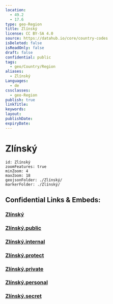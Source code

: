 ```yaml
---
location:
  - 49.2
  - 17.6
type: geo-Region
title: Zlínský
license: CC BY-SA 4.0
source: https://datahub.io/core/country-codes
isDeleted: false
isReadOnly: false
draft: false
confidential: public
tags:
  - geo/Country/Region
aliases:
  - Zlínský
Languages:
  - de
cssclasses:
  - geo-Region
publish: true
linkTitle:
keywords:
layout:
publishDate:
expiryDate:
---
```


# Zlínský

```leaflet
id: Zlínský
zoomFeatures: true 
minZoom: 4 
maxZoom: 18
geojsonFolder: ./Zlínský/
markerFolder: ./Zlínský/
```


## Confidential Links & Embeds: 

### [Zlínský](/_Standards/Earth/Continent/Europe/Europe~Central/Czech_Republic/regions~Czech_Republic/Zlínský.md) 

### [Zlínský.public](/_public/Earth/Continent/Europe/Europe~Central/Czech_Republic/regions~Czech_Republic/Zlínský.public.md) 

### [Zlínský.internal](/_internal/Earth/Continent/Europe/Europe~Central/Czech_Republic/regions~Czech_Republic/Zlínský.internal.md) 

### [Zlínský.protect](/_protect/Earth/Continent/Europe/Europe~Central/Czech_Republic/regions~Czech_Republic/Zlínský.protect.md) 

### [Zlínský.private](/_private/Earth/Continent/Europe/Europe~Central/Czech_Republic/regions~Czech_Republic/Zlínský.private.md) 

### [Zlínský.personal](/_personal/Earth/Continent/Europe/Europe~Central/Czech_Republic/regions~Czech_Republic/Zlínský.personal.md) 

### [Zlínský.secret](/_secret/Earth/Continent/Europe/Europe~Central/Czech_Republic/regions~Czech_Republic/Zlínský.secret.md)

